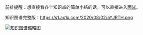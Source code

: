 <!--
 * @Author       : BigDgreen
 * @Date         : 2020-06-28 17:47:36
 * @LastEditors  : BigDgreen
 * @LastEditTime : 2020-08-03 23:08:01
 * @FilePath     : \前端知识点总结\readme.md
--> 
前排提醒：想直接看各个知识点的简单小结的话，可以直接进入[面试](https://github.com/BIGDgreen/frontEnd-Interview/tree/master/%E9%9D%A2%E8%AF%95)。

知识图谱完整版：https://s1.ax1x.com/2020/08/02/aYJRTH.png

[![知识图谱缩略图](https://s1.ax1x.com/2020/08/02/aYJRTH.md.png)](https://imgchr.com/i/aYJRTH)